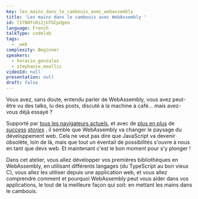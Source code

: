 ```yaml
---
key: les_mains_dans_le_cambouis_avec_webassembly
title: 'Les mains dans le cambouis avec WebAssembly '
id: l57BOfs0i2jU7GCpUgeo
language: French
talkType: codelab
tags:
  - _web
complexity: Beginner
speakers:
  - horacio_gonzalez
  - stephanie_moallic
videoId: null
presentation: null
draft: false
---
```

Vous avez, sans doute, entendu parler de WebAssembly, vous avez peut-être vu des talks, lu des posts, discuté à la machine à café... mais avez-vous déjà essayé ?

Supporté par [tous les navigateurs actuels](https://caniuse.com/#feat=wasm), et avec de [plus en plus](https://www.techrepublic.com/article/web-programming-languages-how-webassembly-will-change-the-way-you-build-web-apps/) de *[success](https://www.techrepublic.com/article/replacing-javascript-with-webassembly-how-ebay-made-a-web-app-50x-faster-by-switching-programming-languages/) [stories](https://devblogs.microsoft.com/aspnet/blazor-now-in-official-preview/?WT.mc_id=infoq-article-jeliknes)* , il semble que WebAssembly va changer le paysage du développement web. Cela ne veut pas dire que JavaScript va devenir obsolète, loin de là, mais que tout un éventail de possibilités s'ouvre à nous en tant que devs web. Et maintenant c'est le bon moment pour s'y plonger !

Dans cet atelier, vous allez développer vos premières bibliothèques en WebAssembly, en utilisant différents langages (du TypeScript au bon vieux C), vous allez les utiliser depuis une application web, et vous allez comprendre comment et pourquoi WebAssembly peut vous aider dans vos applications, le tout de la meilleure façon qui soit: en mettant les mains dans le cambouis.